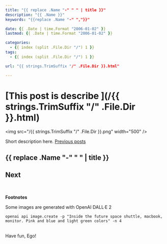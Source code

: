 ```yaml
---
title: "{{ replace .Name "-" " " | title }}"
description: "{{ .Name }}"
keywords: "{{replace .Name "-" ","}}"

date: {{ .Date | time.Format "2006-01-02" }}
lastmod: {{ .Date | time.Format "2006-01-02" }}

categories:
  - {{ index (split .File.Dir "/") 1 }}
tags:
  - {{ index (split .File.Dir "/") 1 }}

url: "{{ strings.TrimSuffix "/" .File.Dir }}.html"

---
```


# [This post is describe ](/{{ strings.TrimSuffix "/" .File.Dir }}.html)
[//]: # (Post ID: {{ .File.UniqueID }})

[//]: # (Fix JS error about post-comments)
<pre class="post-comments" style="display:none"></pre>
<img src="/{{ strings.TrimSuffix "/" .File.Dir }}.png" width="500" />

<!--more-->

Short description here. [Previous posts](/post/{category}/post-name.html)

## {{ replace .Name "-" " " | title }}


## Next


<br/>

**Footnotes**

Some images are generated with OpenAI DALL·E 2
```shell
openai api image.create -p "Inside the future space shuttle, macbook, monitor. Pink and blue and light green colors" -n 4
```

<br/>
Have fun, Ego!
<br/>
<br/>
